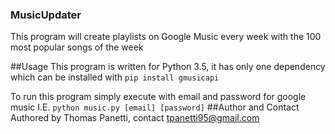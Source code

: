 ### MusicUpdater
This program will create playlists on Google Music every week with the 100 most popular songs of the week

##Usage
This program is written for Python 3.5, it has only one dependency which can be installed with 
``
pip install gmusicapi
``

To run this program simply execute with email and password for google music
I.E.
``
python music.py [email] [password]
``
##Author and Contact
Authored by Thomas Panetti, contact tpanetti95@gmail.com
